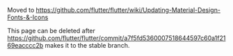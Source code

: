Moved to https://github.com/flutter/flutter/wiki/Updating-Material-Design-Fonts-&-Icons

This page can be deleted after https://github.com/flutter/flutter/commit/a7f5fd5360007518644597c60a1f2169eacccc2b makes it to the stable branch.